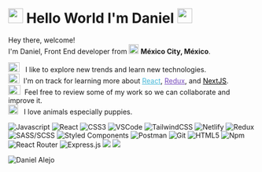 # <img src="https://media.giphy.com/media/nnZtuU8gcqBp5wFeTM/giphy.gif" width="30px" height="30px"/>  Hello World I'm Daniel  <img src="https://media.giphy.com/media/hvRJCLFzcasrR4ia7z/giphy.gif" width="30px" height="30px"/>

<p>Hey there, welcome!</br>
  I'm Daniel, Front End developer from <img src="https://media.giphy.com/media/ZB8XaD4SAR4AZ0Opm4/giphy.gif" width="20px" height="20px"/> <b> México City, México</b>.</p> 

<img src="https://media.giphy.com/media/JZ40cnfnN11KycrvMF/giphy.gif" width="23px" height="20px"/>  &nbsp;  I like to explore new trends and learn new technologies.\
<img src="https://media.giphy.com/media/ln7z2eWriiQAllfVcn/giphy.gif" width="23px" height="20px"/>  &nbsp;I'm on track for learning more about <a style="color:#45b8d8" href="https://reactjs.org/" target="_blank"><u>React</u></a>, <a style="color:#764ABC" href="https://redux.js.org/" target="_blank"><u>Redux</u></a>, and <a style="color:#000000" href="https://nextjs.org/" target="_blank"><u>NextJS</u></a>.\
<img src="https://media.giphy.com/media/KzJkzjggfGN5Py6nkT/giphy.gif" width="25px" height="20px" /> &nbsp;Feel free to review some of my work so we can collaborate and improve it.\
<img src="https://media.giphy.com/media/lv9hJHsMSLMYRnDgls/giphy.gif" width="20px" height="20px" /> &nbsp; I love animals especially puppies.
<br>
<p>
  <img alt="Javascript" src="https://img.shields.io/badge/javascript-%23323330.svg?style=for-the-badge&logo=javascript&logoColor=%23F7DF1E" />
  <img alt="React" src="https://img.shields.io/badge/react-%2320232a.svg?style=for-the-badge&logo=react&logoColor=%2361DAFB" />
  <img alt="CSS3" src="https://img.shields.io/badge/css3-%231572B6.svg?style=for-the-badge&logo=css3&logoColor=white" />
  <img alt="VSCode" src="https://img.shields.io/badge/Visual%20Studio%20Code-0078d7.svg?style=for-the-badge&logo=visual-studio-code&logoColor=white" />
  <img alt="TailwindCSS" src="https://img.shields.io/badge/tailwindcss-%2338B2AC.svg?style=for-the-badge&logo=tailwind-css&logoColor=white" />
  <img alt="Netlify" src="https://img.shields.io/badge/netlify-%23000000.svg?style=for-the-badge&logo=netlify&logoColor=#00C7B7" />
  <img alt="Redux" src="https://img.shields.io/badge/redux-%23593d88.svg?style=for-the-badge&logo=redux&logoColor=white" />
  <img alt="SASS/SCSS" src="https://img.shields.io/badge/SASS-hotpink.svg?style=for-the-badge&logo=SASS&logoColor=white" />
  <img alt="Styled Components" src="https://img.shields.io/badge/styled--components-DB7093?style=for-the-badge&logo=styled-components&logoColor=white" />
  <img alt="Postman" src="https://img.shields.io/badge/Postman-FF6C37?style=for-the-badge&logo=postman&logoColor=white" />
  <img alt="Git" src="https://img.shields.io/badge/git-%23F05033.svg?style=for-the-badge&logo=git&logoColor=white" />
  <img alt="HTML5" src="https://img.shields.io/badge/html5-%23E34F26.svg?style=for-the-badge&logo=html5&logoColor=white" />
  <img alt="Npm" src="https://img.shields.io/badge/NPM-%23000000.svg?style=for-the-badge&logo=npm&logoColor=white" />
  <img alt="React Router" src="https://img.shields.io/badge/React_Router-CA4245?style=for-the-badge&logo=react-router&logoColor=white" />
  <img alt="Express.js" src="https://img.shields.io/badge/express.js-%23404d59.svg?style=for-the-badge&logo=express&logoColor=%2361DAFB" />
  <img alt"MongoDB" src="https://img.shields.io/badge/MongoDB-%234ea94b.svg?style=for-the-badge&logo=mongodb&logoColor=white" />
  <img alt"Socket.io" src="https://img.shields.io/badge/Socket.io-black?style=for-the-badge&logo=socket.io&badgeColor=010101" />
</p>
<img src="https://github-readme-stats.vercel.app/api?username=daniel-alejober&show_icons=true&theme=radical" alt="Daniel Alejo"/>



